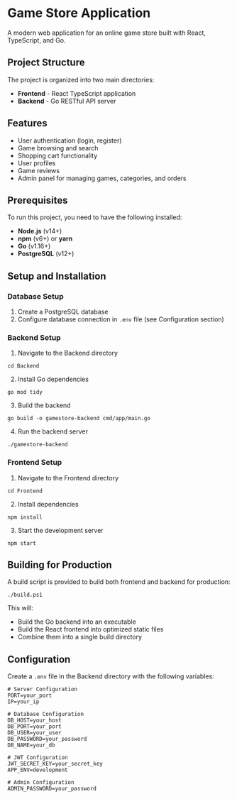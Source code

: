 # Game Store Application

A modern web application for an online game store built with React, TypeScript, and Go.

## Project Structure

The project is organized into two main directories:

- **Frontend** - React TypeScript application
- **Backend** - Go RESTful API server

## Features

- User authentication (login, register)
- Game browsing and search
- Shopping cart functionality
- User profiles
- Game reviews
- Admin panel for managing games, categories, and orders

## Prerequisites

To run this project, you need to have the following installed:

- **Node.js** (v14+)
- **npm** (v6+) or **yarn**
- **Go** (v1.16+)
- **PostgreSQL** (v12+)

## Setup and Installation

### Database Setup

1. Create a PostgreSQL database
2. Configure database connection in `.env` file (see Configuration section)

### Backend Setup

1. Navigate to the Backend directory
```
cd Backend
```

2. Install Go dependencies
```
go mod tidy
```

3. Build the backend
```
go build -o gamestore-backend cmd/app/main.go
```

4. Run the backend server
```
./gamestore-backend
```

### Frontend Setup

1. Navigate to the Frontend directory
```
cd Frontend
```

2. Install dependencies
```
npm install
```

3. Start the development server
```
npm start
```

## Building for Production

A build script is provided to build both frontend and backend for production:

```
./build.ps1
```

This will:
- Build the Go backend into an executable
- Build the React frontend into optimized static files
- Combine them into a single build directory

## Configuration

Create a `.env` file in the Backend directory with the following variables:

```
# Server Configuration
PORT=your_port
IP=your_ip

# Database Configuration
DB_HOST=your_host
DB_PORT=your_port
DB_USER=your_user
DB_PASSWORD=your_password
DB_NAME=your_db

# JWT Configuration
JWT_SECRET_KEY=your_secret_key
APP_ENV=development

# Admin Configuration
ADMIN_PASSWORD=your_password
```